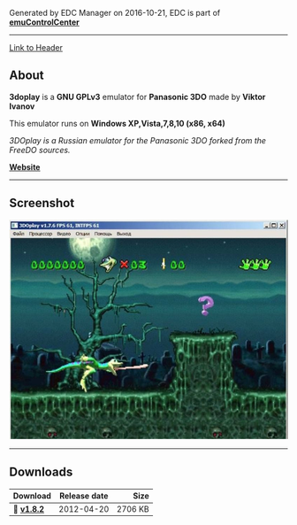 Generated by EDC Manager on 2016-10-21, EDC is part of [**emuControlCenter**](https://github.com/PhoenixInteractiveNL/emuControlCenter/wiki)
***
[Link to Header](#downloads)
## About
**3doplay** is a **GNU GPLv3** emulator for **Panasonic 3DO** made by **Viktor Ivanov**

This emulator runs on **Windows XP,Vista,7,8,10 (x86, x64)**

_3DOplay is a Russian emulator for the Panasonic 3DO forked from the FreeDO sources._

[**Website**](https://code.google.com/archive/p/3doplay/)
***
## Screenshot
![](https://raw.githubusercontent.com/PhoenixInteractiveNL/edc-masterhook/master/downloadhooks/3doplay/3doplay_screen.jpg)
***
## Downloads
| Download | Release date  | Size       |
|:---------|:-------------:|-----------:|
| :floppy_disk: [**v1.8.2**](https://github.com/PhoenixInteractiveNL/edc-repo0001/raw/master/3doplay/1.8.2.7z) | 2012-04-20 | 2706 KB |
